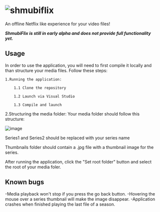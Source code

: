 # ![shmubiflix](https://user-images.githubusercontent.com/46720575/141457335-60309e8f-ba4f-4b2b-8d9a-e5589b5b284d.png)

An offline Netflix like experience for your video files!

***ShmubiFlix is still in early alpha and does not provide full functionality yet.***

## Usage

In order to use the application, you will need to first compile it locally and than structure your media files. Follow these steps:

	1.Running the application:

  		1.1 Clone the repository
  
 		1.2 Launch via Visual Studio
  
 		1.3 Compile and launch
  
2.Structuring the media folder:
  Your media folder should follow this structure:
	
![image](https://user-images.githubusercontent.com/46720575/141455714-bc3a6a1a-8bdf-46f3-9589-f0f7fe3fd2d2.png)

Series1 and Series2 should be replaced with your series name
 
Thumbnails folder should contain a .jpg file with a thumbnail image for the series.
  
After running the application, click the "Set root folder" button and select the root of your media foler. 
## Known bugs
-Media playback won't stop if you press the go back button.
-Hovering the mouse over a series thumbnail will make the image disappear.
-Application crashes when finished playing the last file of a season.
